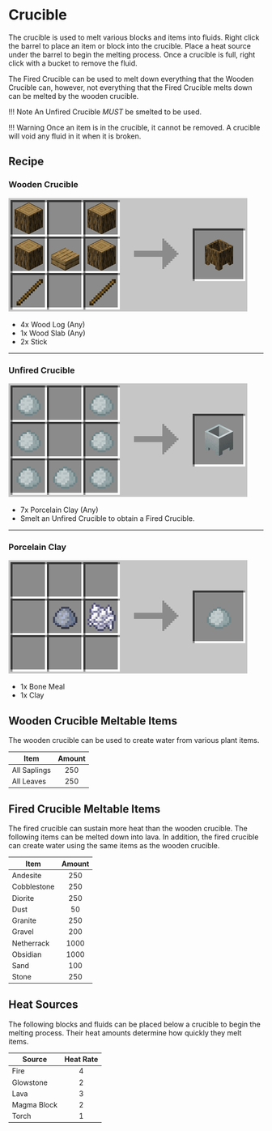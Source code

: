 # Crucible

The crucible is used to melt various blocks and items into fluids. Right click the barrel to place an item or block into the crucible. Place a heat source under the barrel to begin the melting process. Once a crucible is full, right click with a bucket to remove the fluid.

The Fired Crucible can be used to melt down everything that the Wooden Crucible can, however, not everything that the Fired Crucible melts down can be melted by the wooden crucible.

!!! Note
    An Unfired Crucible *MUST* be smelted to be used.

!!! Warning
    Once an item is in the crucible, it cannot be removed. A crucible will void any fluid in it when it is broken.

## Recipe
### Wooden Crucible
![](images/recipes/crucible_wooden.png)

- 4x Wood Log (Any)
- 1x Wood Slab (Any)
- 2x Stick

---

### Unfired Crucible
![](images/recipes/crucible_unfired.png)

- 7x Porcelain Clay (Any)
- Smelt an Unfired Crucible to obtain a Fired Crucible.

---

### Porcelain Clay
![](images/recipes/porcelain_clay.png)

- 1x Bone Meal
- 1x Clay

## Wooden Crucible Meltable Items
The wooden crucible can be used to create water from various plant items.

| Item         | Amount |
| ------------ | :----: |
| All Saplings |  250   |
| All Leaves   |  250   |

## Fired Crucible Meltable Items
The fired crucible can sustain more heat than the wooden crucible. The following items can be melted down into lava. In addition, the fired crucible can create water using the same items as the wooden crucible.

| Item        | Amount |
| ----------- | :----: |
| Andesite    |  250   |
| Cobblestone |  250   |
| Diorite     |  250   |
| Dust        |   50   |
| Granite     |  250   |
| Gravel      |  200   |
| Netherrack  |  1000  |
| Obsidian    |  1000  |
| Sand        |  100   |
| Stone       |  250   |

## Heat Sources
The following blocks and fluids can be placed below a crucible to begin the melting process. Their heat amounts determine how quickly they melt items.

| Source      | Heat Rate |
| ----------- | :-------: |
| Fire        |     4     |
| Glowstone   |     2     |
| Lava        |     3     |
| Magma Block |     2     |
| Torch       |     1     |